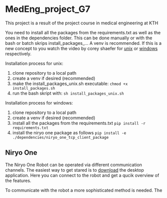 # MedEng_project_G7
This project is a result of the project course in medical engineering at KTH

You need to install all the packages from the requirements.txt as well as the ones in the dependencies folder. This can be done manually or with the bash or batch skrips install_packages_... A venv is recommended. If this is a new concept to you watch the video by corey shaefer for [unix][1] or [windows][2] respectively.

Installation process for unix:
1) clone repository to a local path
2) create a venv if desired (recommended)
3) make the install_packages_unix.sh executable: `chmod +x install_packages.sh`
4) run the bash skript with: `sh install_packages_unix.sh`

Installation process for windows:
1) clone repository to a local path
2) create a venv if desired (recommended)
3) install all the packages from the requirements.txt `pip install -r requirements.txt`
4) install the niryo one package as follows `pip install -e ./dependencies/niryo_one_tcp_client_package`

## Niryo One
The Niryo One Robot can be operated via different communication channels.
The easiest way to get stared is to [download][3] the desktop application.
Here you can connect to the robot and get a qucik overview of the features.

To communicate with the robot a more sophisticated method is needed. The 

[1]:	https://youtu.be/Kg1Yvry_Ydk
[2]:	https://youtu.be/APOPm01BVrk
[3]:	https://niryo.com/download/
